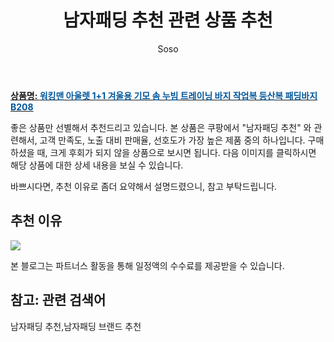 ﻿---
layout: post
title:  "남자패딩 추천 관련 상품 추천"
author: Soso
categories: [ 디저털/가전 ]
tags: [남자패딩 추천,남자패딩 브랜드 추천]
image: https://ads-partners.coupang.com/image1/kIsLzf9C9PpPEqRXkDiGBx66MbO4Do_lr-pwoLJablm0egmcGl8wtn5Jg6sX1cG0DjOjGlcUwfM59RgnhsGfR3OG4N6PK4hsN8ZG7NCvNoacCy1hRUtmY4RwYHj5t1zU2Dha4feoG4dqHTo4xJuN1JXU53_TXrei5N_kY8Q64oe3u5b_RwNu6PPr88LgguTw_FZBzagVms6E4NcaBk5WVGcn4AekywKvWTstyePTLBOSURR6IVW8RxnXDF1X6xHuxzvkSbjJ8C-M7giDIQBNc8vacpYSHAfXlEuQuNft726U2Ng2 
description: "쿠팡에서 남자패딩 추천 관련 상품으로 가장 고객 선호도가 높은 제품 중 하나입니다."
---

<a href="https://link.coupang.com/re/AFFSDP?lptag=AF5673682&pageKey=6173480574&itemId=12066372846&vendorItemId=79338397274&traceid=V0-153-ee44a9debb495749&clickBeacon=ZlU1zgEwvTmGL9xLAWWK7TS5UwZwUNHfVXAIn%2ByBFtzzWzPDMcFC3o3wIO%2FPM62OMUDBAtG1JF54cutIw%2FB19LM7m5c0%2Bc752ZASwQpP%2BUpUFWTfYErLW7Gemx%2BxH6QNOaaChJyxnKzhvTHpto19hghsiEXt3ZLxbujeNuCNrvVQqo3TaqKQe%2F711j0q2T%2BXsyE%2BduMdCzCklkdNEqrP3FE8gv0rGK224IHyz4A7g2szKtPa5fWwhfshJak4e61AJZQEfDtR8waV2R%2BYo9m3TIQIuKKpRyGNsqMTUJBGvfgAmqECaQ5%2Fwe3esiPOQ4QZIDsxLKPdOCweVXEdTrle%2BXOm3Frz2ZRXASB%2FuHAjYrEEgwpX%2FibUddNiir3pL2iZjzepMpw7DInyVMrzldCDshXQrDBGE2AZ73q6q6AgL4UvILDz%2B7O5Rw9xt67ZM%2BdMWvqbdEr4jOQa1mcg47G0lIZKwONX%2BNQenyS5ouo2J7YT0JLuWQtnaDXajDt1IDtTcr5RyuIR5SJO7nMp1pedyMin0ej0tNA09h1gGJ7WG6p%2BBAwiM8h0s31hCmzuikkCdQ%2FwiaEvsRVCMS5h5OZZ0PIeY2ZeIGVYKUMY%2FodCiJPmeOKYzTGhLjaMiraWHvgUlunBAcj54vThWA3jP%2BtbTjN9EjZOhinuTLP7kP9VPUMN%2FDgPXvfGt91fHoo%2FiLhLW3%2BtIaByc64iap%2FAX05hgZDGDcrh22hFmM4dLoJug5IitZKsgPkmuXQlPsHH0rOlJzTUXUvmu1%2Fu6RTimfVU6lwrXDG%2Fg0OAK%2Fyfv1tk3%2FCbsOaDQ25Iv3UfpbCwZn%2BnIFSSxJc18w131d0y2osIiAJWPWhiG29ku9aURHSF9W4Q5TLjPQakngng4ROfyDYs&requestid=20231116175655897213241398&token=31850C%7CMIXED"><b>상품명: <font color='#01579B'>워킹맨 아울렛 1+1 겨울용 기모 솜 누빔 트레이닝 바지 작업복 등산복 패딩바지 B208</font></b></a>

좋은 상품만 선별해서 추천드리고 있습니다.
본 상품은 쿠팡에서 "남자패딩 추천" 와 관련해서, 고객 만족도, 노출 대비 판매율, 선호도가 가장 높은 제품 중의 하나입니다.
구매하셨을 때, 크게 후회가 되지 않을 상품으로 보시면 됩니다. 
다음 이미지를 클릭하시면 해당 상품에 대한 상세 내용을 보실 수 있습니다.

바쁘시다면, 추천 이유로 좀더 요약해서 설명드렸으니, 참고 부탁드립니다.

## 추천 이유 

<a href="https://link.coupang.com/re/AFFSDP?lptag=AF5673682&pageKey=6173480574&itemId=12066372846&vendorItemId=79338397274&traceid=V0-153-ee44a9debb495749&clickBeacon=ZlU1zgEwvTmGL9xLAWWK7TS5UwZwUNHfVXAIn%2ByBFtzzWzPDMcFC3o3wIO%2FPM62OMUDBAtG1JF54cutIw%2FB19LM7m5c0%2Bc752ZASwQpP%2BUpUFWTfYErLW7Gemx%2BxH6QNOaaChJyxnKzhvTHpto19hghsiEXt3ZLxbujeNuCNrvVQqo3TaqKQe%2F711j0q2T%2BXsyE%2BduMdCzCklkdNEqrP3FE8gv0rGK224IHyz4A7g2szKtPa5fWwhfshJak4e61AJZQEfDtR8waV2R%2BYo9m3TIQIuKKpRyGNsqMTUJBGvfgAmqECaQ5%2Fwe3esiPOQ4QZIDsxLKPdOCweVXEdTrle%2BXOm3Frz2ZRXASB%2FuHAjYrEEgwpX%2FibUddNiir3pL2iZjzepMpw7DInyVMrzldCDshXQrDBGE2AZ73q6q6AgL4UvILDz%2B7O5Rw9xt67ZM%2BdMWvqbdEr4jOQa1mcg47G0lIZKwONX%2BNQenyS5ouo2J7YT0JLuWQtnaDXajDt1IDtTcr5RyuIR5SJO7nMp1pedyMin0ej0tNA09h1gGJ7WG6p%2BBAwiM8h0s31hCmzuikkCdQ%2FwiaEvsRVCMS5h5OZZ0PIeY2ZeIGVYKUMY%2FodCiJPmeOKYzTGhLjaMiraWHvgUlunBAcj54vThWA3jP%2BtbTjN9EjZOhinuTLP7kP9VPUMN%2FDgPXvfGt91fHoo%2FiLhLW3%2BtIaByc64iap%2FAX05hgZDGDcrh22hFmM4dLoJug5IitZKsgPkmuXQlPsHH0rOlJzTUXUvmu1%2Fu6RTimfVU6lwrXDG%2Fg0OAK%2Fyfv1tk3%2FCbsOaDQ25Iv3UfpbCwZn%2BnIFSSxJc18w131d0y2osIiAJWPWhiG29ku9aURHSF9W4Q5TLjPQakngng4ROfyDYs&requestid=20231116175655897213241398&token=31850C%7CMIXED"><img src="https://thumbnail6.coupangcdn.com/thumbnails/remote/q89/image/vendor_inventory/1e6e/3e4cea477b8b64c528694522cba63a040ca8c45d52e1c0cb1d6e4529122b.jpg"></a> 

본 블로그는 파트너스 활동을 통해 일정액의 수수료를 제공받을 수 있습니다.

## 참고: 관련 검색어    
남자패딩 추천,남자패딩 브랜드 추천